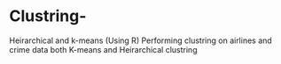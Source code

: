 # Clustring-
Heirarchical and k-means (Using R)
Performing clustring on airlines and crime data both K-means and Heirarchical clustring
